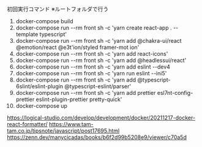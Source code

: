初回実行コマンド ※ルートフォルダで行う
1) docker-compose build
2) docker-compose run --rm front sh -c 'yarn create react-app . --template typescript'
3) docker-compose run --rm front sh -c 'yarn add @chakra-ui/react @emotion/react @e3t'ion/styled framer-mot ion'
4) docker-compose run --rm front sh -c 'yarn add react-icons'
5) docker-compose run --rm front sh -c 'yarn add @headlessui/react'
6) docker-compose run --rm front sh -c 'yarn add eslint --dev4
7) docker-compose run --rm front sh -c 'yarn run eslint --ini5'
8) docker-compose run --rm front sh -c 'yarn add @typescript-6slint/eslint-plugin @typescript-eslint/parser'
9) docker-compose run --rm front sh -c 'yarn add prettier esl7nt-config-prettier eslint-plugin-prettier pretty-quick'
10) docker-compose up

https://logical-studio.com/develop/development/docker/20211217-docker-react-formatter/
https://www.tam-tam.co.jp/tipsnote/javascript/post17695.html
https://zenn.dev/manycicadas/books/b6f2d99b5208e9/viewer/c70a5d
